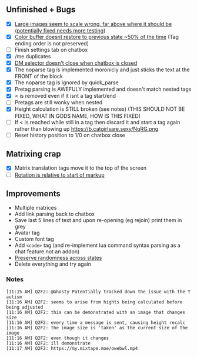 ## Unfinished + Bugs
- [x] [Large images seem to scale wrong, far above where it should be](https://my.mixtape.moe/mejbyh.png)
([potentially fixed needs more testing](https://b.catgirlsare.sexy/7x8r.png))
- [x] [Color buffer doesnt restore to previous state ~50% of the time](https://b.catgirlsare.sexy/xEMn.png)
(Tag ending order is not preserved)
- [ ] Finish settings tab on chatbox
- [x] /me duplicates
- [x] [DM selector doesn't close when chatbox is closed](https://b.catgirlsare.sexy/Mqir.png)
- [x] The noparse tag is implemented moronicly and just sticks the text at the FRONT of the block
- [x] The noparse tag is ignored by quick_parse
- [x] Pretag parsing is AWEFULY implemented and doesn't match nested tags
- [x] < is removed even if it isnt a tag start/end
- [ ] Pretags are still wonky when nested
- [x] Height calculation is STILL broken (see notes) (THIS SHOULD NOT BE FIXED, WHAT IN GODS NAME, HOW IS THIS FIXED)
- [ ] If < is reached while still in a tag then discard it and start a tag again rather than blowing up https://b.catgirlsare.sexy/NqRG.png
- [ ] Reset history position to 1/0 on chatbox close

## Matrixing crap
- [x] Matrix translation tags move it to the top of the screen
- [ ] [Rotation is relative to start of markup](https://b.catgirlsare.sexy/xxN0.png)

## Improvements
- Multiple matrices
- Add link parsing back to chatbox
- Save last 5 lines of text and upon re-opening (eg rejoin) print them in grey
- Avatar tag
- Custom font tag
- Add ```<code>``` tag (and re-implement lua command syntax parsing as a chat feature not an addon)
- [Preserve randomness across states](https://b.catgirlsare.sexy/kuQ6.png)
- Delete everything and try again

### Notes
```
[11:15 AM] Q2F2: @Ghosty Potentially tracked down the issue with the Y autism
[11:16 AM] Q2F2: seems to arise from hights being calculated before being adjusted
[11:16 AM] Q2F2: this can be demonstrated with an image that changes size
[11:16 AM] Q2F2: every time a message is sent, causing height recalc
[11:16 AM] Q2F2: the image size is 'taken' as the current size of the image
[11:16 AM] Q2F2: even though it changes
[11:16 AM] Q2F2: ill demonstrate
[11:17 AM] Q2F2: https://my.mixtape.moe/owebwl.mp4
```
